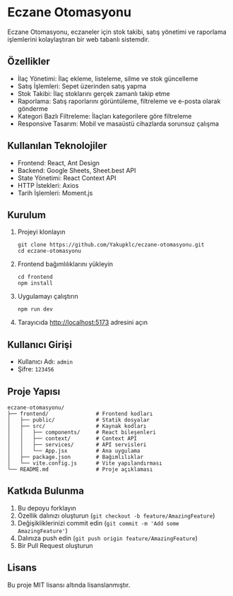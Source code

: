 # Eczane Otomasyonu

Eczane Otomasyonu, eczaneler için stok takibi, satış yönetimi ve raporlama işlemlerini kolaylaştıran bir web tabanlı sistemdir.

## Özellikler

- İlaç Yönetimi: İlaç ekleme, listeleme, silme ve stok güncelleme
- Satış İşlemleri: Sepet üzerinden satış yapma
- Stok Takibi: İlaç stoklarını gerçek zamanlı takip etme
- Raporlama: Satış raporlarını görüntüleme, filtreleme ve e-posta olarak gönderme
- Kategori Bazlı Filtreleme: İlaçları kategorilere göre filtreleme
- Responsive Tasarım: Mobil ve masaüstü cihazlarda sorunsuz çalışma

## Kullanılan Teknolojiler

- Frontend: React, Ant Design
- Backend: Google Sheets, Sheet.best API
- State Yönetimi: React Context API
- HTTP İstekleri: Axios
- Tarih İşlemleri: Moment.js

## Kurulum

1. Projeyi klonlayın
   ```
   git clone https://github.com/Yakupklc/eczane-otomasyonu.git
   cd eczane-otomasyonu
   ```

2. Frontend bağımlılıklarını yükleyin
   ```
   cd frontend
   npm install
   ```

3. Uygulamayı çalıştırın
   ```
   npm run dev
   ```

4. Tarayıcıda [http://localhost:5173](http://localhost:5173) adresini açın

## Kullanıcı Girişi

- Kullanıcı Adı: `admin`
- Şifre: `123456`

## Proje Yapısı

```
eczane-otomasyonu/
├── frontend/               # Frontend kodları
│   ├── public/             # Statik dosyalar
│   ├── src/                # Kaynak kodları
│   │   ├── components/     # React bileşenleri
│   │   ├── context/        # Context API
│   │   ├── services/       # API servisleri
│   │   └── App.jsx         # Ana uygulama
│   ├── package.json        # Bağımlılıklar
│   └── vite.config.js      # Vite yapılandırması
└── README.md               # Proje açıklaması
```

## Katkıda Bulunma

1. Bu depoyu forklayın
2. Özellik dalınızı oluşturun (`git checkout -b feature/AmazingFeature`)
3. Değişikliklerinizi commit edin (`git commit -m 'Add some AmazingFeature'`)
4. Dalınıza push edin (`git push origin feature/AmazingFeature`)
5. Bir Pull Request oluşturun

## Lisans

Bu proje MIT lisansı altında lisanslanmıştır. 